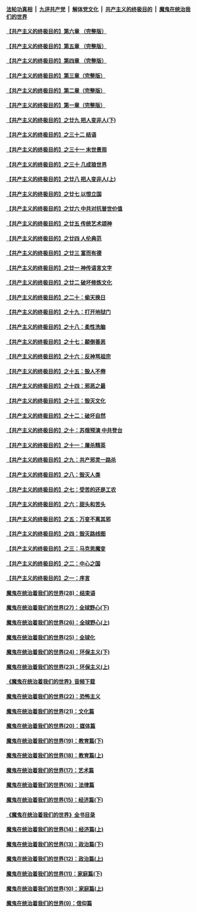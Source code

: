 

####  [法轮功真相](../../../../basic/blob/master/README.md?t=05122201) &nbsp;|&nbsp; [九评共产党](../../../../9ping.md/blob/master/README.md?t=05122201) &nbsp;|&nbsp; [解体党文化](../../../../jtdwh.md/blob/master/README.md?t=05122201)  &nbsp;|&nbsp; [共产主义的终极目的](../../../../gczydzjmd.md/blob/master/README.md?t=05122201) &nbsp;|&nbsp; [魔鬼在统治我们的世界](../../../../mgztzwmdsj.md/blob/master/README.md?t=05122201) 

#### [【共产主义的终极目的】第六章 （完整版）](../pages/nsc422/n11428913.md?t=05122201) 

#### [【共产主义的终极目的】第五章 （完整版）](../pages/nsc422/n11428912.md?t=05122201) 

#### [【共产主义的终极目的】第四章 （完整版）](../pages/nsc422/n11428907.md?t=05122201) 

#### [【共产主义的终极目的】第三章（完整版）](../pages/nsc422/n11428848.md?t=05122201) 

#### [【共产主义的终极目的】第二章（完整版）](../pages/nsc422/n11428831.md?t=05122201) 

#### [【共产主义的终极目的】第一章（完整版）](../pages/nsc422/n11417651.md?t=05122201) 

#### [【共产主义的终极目的】之廿九 把人变非人(下)](../pages/nsc422/n11344140.md?t=05122201) 

#### [【共产主义的终极目的】之三十二 结语](../pages/nsc422/n11360535.md?t=05122201) 

#### [【共产主义的终极目的】之三十一 末世景观](../pages/nsc422/n11351129.md?t=05122201) 

#### [【共产主义的终极目的】之三十 几成狼世界](../pages/nsc422/n11348280.md?t=05122201) 

#### [【共产主义的终极目的】之廿八 把人变非人(上)](../pages/nsc422/n11340492.md?t=05122201) 

#### [【共产主义的终极目的】之廿七 以恨立国](../pages/nsc422/n11336944.md?t=05122201) 

#### [【共产主义的终极目的】之廿六 中共对抗普世价值](../pages/nsc422/n11324785.md?t=05122201) 

#### [【共产主义的终极目的】之廿五 传统艺术颂神](../pages/nsc422/n11296396.md?t=05122201) 

#### [【共产主义的终极目的】之廿四 人伦典范](../pages/nsc422/n11296397.md?t=05122201) 

#### [【共产主义的终极目的】之廿三 富而有德](../pages/nsc422/n11283598.md?t=05122201) 

#### [【共产主义的终极目的】之廿一 神传语言文字](../pages/nsc422/n11263265.md?t=05122201) 

#### [【共产主义的终极目的】之廿二 破坏修炼文化](../pages/nsc422/n11245728.md?t=05122201) 

#### [【共产主义的终极目的】之二十：偷天换日](../pages/nsc422/n11238846.md?t=05122201) 

#### [【共产主义的终极目的】之十九：打开地狱门](../pages/nsc422/n11206376.md?t=05122201) 

#### [【共产主义的终极目的】之十八：柔性洗脑](../pages/nsc422/n11199994.md?t=05122201) 

#### [【共产主义的终极目的】之十七：颠倒善恶](../pages/nsc422/n11179782.md?t=05122201) 

#### [【共产主义的终极目的】之十六：反神骂祖宗](../pages/nsc422/n11166798.md?t=05122201) 

#### [【共产主义的终极目的】之十五：毁人不倦](../pages/nsc422/n11166792.md?t=05122201) 

#### [【共产主义的终极目的】之十四：邪恶之最](../pages/nsc422/n11150249.md?t=05122201) 

#### [【共产主义的终极目的】之十三：毁灭文化](../pages/nsc422/n11135227.md?t=05122201) 

#### [【共产主义的终极目的】之十二：破坏自然](../pages/nsc422/n11135214.md?t=05122201) 

#### [【共产主义的终极目的】之十：苏俄预演 中共登台](../pages/nsc422/n11118424.md?t=05122201) 

#### [【共产主义的终极目的】之十一：屠杀精英](../pages/nsc422/n11118442.md?t=05122201) 

#### [【共产主义的终极目的】之九：共产邪灵一路杀](../pages/nsc422/n11114139.md?t=05122201) 

#### [【共产主义的终极目的】之八：毁灭人类](../pages/nsc422/n11108503.md?t=05122201) 

#### [【共产主义的终极目的】之七：受苦的还是工农](../pages/nsc422/n11101809.md?t=05122201) 

#### [【共产主义的终极目的】之六：甜头和苦头](../pages/nsc422/n11096971.md?t=05122201) 

#### [【共产主义的终极目的】之五：万变不离其邪](../pages/nsc422/n11091285.md?t=05122201) 

#### [【共产主义的终极目的】之四：毁灭路线图](../pages/nsc422/n11086284.md?t=05122201) 

#### [【共产主义的终极目的】之三：马克思魔变](../pages/nsc422/n11061941.md?t=05122201) 

#### [【共产主义的终极目的】之二：中心之国](../pages/nsc422/n11047728.md?t=05122201) 

#### [【共产主义的终极目的】之一：序言](../pages/nsc422/n11086077.md?t=05122201) 

#### [魔鬼在统治着我们的世界(28)：结束语](../pages/nsc422/n10936246.md?t=05122201) 

#### [魔鬼在统治着我们的世界(27)：全球野心(下)](../pages/nsc422/n10928319.md?t=05122201) 

#### [魔鬼在统治着我们的世界(26)：全球野心(上)](../pages/nsc422/n10900318.md?t=05122201) 

#### [魔鬼在统治着我们的世界(25)：全球化](../pages/nsc422/n10788205.md?t=05122201) 

#### [魔鬼在统治着我们的世界(24)：环保主义(下)](../pages/nsc422/n10695307.md?t=05122201) 

#### [魔鬼在统治着我们的世界(23)：环保主义(上)](../pages/nsc422/n10688613.md?t=05122201) 

#### [《魔鬼在统治着我们的世界》音频下载](../pages/nsc422/n10635553.md?t=05122201) 

#### [魔鬼在统治着我们的世界(22)：恐怖主义](../pages/nsc422/n10614727.md?t=05122201) 

#### [魔鬼在统治着我们的世界(21)：文化篇](../pages/nsc422/n10597706.md?t=05122201) 

#### [魔鬼在统治着我们的世界(20)：媒体篇](../pages/nsc422/n10586579.md?t=05122201) 

#### [魔鬼在统治着我们的世界(19)：教育篇(下)](../pages/nsc422/n10564808.md?t=05122201) 

#### [魔鬼在统治着我们的世界(18)：教育篇(上)](../pages/nsc422/n10526970.md?t=05122201) 

#### [魔鬼在统治着我们的世界(17)：艺术篇](../pages/nsc422/n10499093.md?t=05122201) 

#### [魔鬼在统治着我们的世界(16)：法律篇](../pages/nsc422/n10485969.md?t=05122201) 

#### [魔鬼在统治着我们的世界(15)：经济篇(下)](../pages/nsc422/n10469975.md?t=05122201) 

#### [《魔鬼在统治着我们的世界》全书目录](../pages/nsc422/n10464261.md?t=05122201) 

#### [魔鬼在统治着我们的世界(14)：经济篇(上)](../pages/nsc422/n10457370.md?t=05122201) 

#### [魔鬼在统治着我们的世界(13)：政治篇(下)](../pages/nsc422/n10448270.md?t=05122201) 

#### [魔鬼在统治着我们的世界(12)：政治篇(上)](../pages/nsc422/n10444576.md?t=05122201) 

#### [魔鬼在统治着我们的世界(11)：家庭篇(下)](../pages/nsc422/n10440961.md?t=05122201) 

#### [魔鬼在统治着我们的世界(10)：家庭篇(上)](../pages/nsc422/n10435448.md?t=05122201) 

#### [魔鬼在统治着我们的世界(9)：信仰篇](../pages/nsc422/n10432159.md?t=05122201) 

